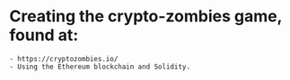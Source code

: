 # Creating the crypto-zombies game, found at:
    - https://cryptozombies.io/
    - Using the Ethereum blockchain and Solidity.